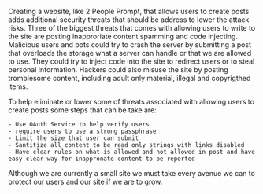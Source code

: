 Creating a website, like 2 People Prompt, that allows users to create posts adds additional security threats that should be address to lower the attack risks. Three of the biggest threats that comes with allowing users to write to the site are posting inapproriate content spamming and code injecting. Malicious users and bots could try to crash the server by submitting a post that overloads the storage what a server can handle or that we are allowed to use. They could try to inject code into the site to redirect users or to steal personal information. Hackers could also misuse the site by posting tromblesome content, including adult only material, illegal and copyrigthed items.

To help eliminate or lower some of threats associated with allowing users to create posts some steps that can be take are:

	- Use OAuth Service to help verify users
	- require users to use a strong passphrase
	- Limit the size that user can submit
	- Santitize all content to be read only strings with links disabled
	- Have clear rules on what is allowed and not allowed in post and have easy clear way for inappronate content to be reported
	
Although we are currently a small site	we must take every avenue we can to protect our users and our site if we are to grow.

